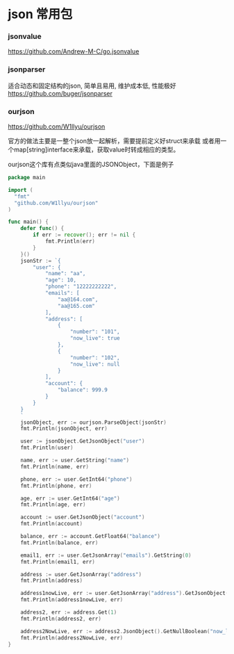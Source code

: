 # json 常用包

### jsonvalue

https://github.com/Andrew-M-C/go.jsonvalue

### jsonparser 

适合动态和固定结构的json, 简单且易用, 维护成本低, 性能极好
https://github.com/buger/jsonparser


### ourjson

https://github.com/W1llyu/ourjson

官方的做法主要是一整个json放一起解析，需要提前定义好struct来承载 或者用一个map[string]interface来承载，获取value时转成相应的类型。

ourjson这个库有点类似java里面的JSONObject，下面是例子

```go
package main

import (
  "fmt"
  "github.com/W1llyu/ourjson"
)

func main() {
    defer func() {
        if err := recover(); err != nil {
            fmt.Println(err)
        }
    }()
    jsonStr := `{
        "user": {
            "name": "aa",
            "age": 10,
            "phone": "12222222222",
            "emails": [
                "aa@164.com",
                "aa@165.com"
            ],
            "address": [
                {
                    "number": "101",
                    "now_live": true
                },
                {
                    "number": "102",
                    "now_live": null
                }
            ],
            "account": {
                "balance": 999.9
            }
        }
    }
    `
    jsonObject, err := ourjson.ParseObject(jsonStr)
    fmt.Println(jsonObject, err)

    user := jsonObject.GetJsonObject("user")
    fmt.Println(user)

    name, err := user.GetString("name")
    fmt.Println(name, err)

    phone, err := user.GetInt64("phone")
    fmt.Println(phone, err)

    age, err := user.GetInt64("age")
    fmt.Println(age, err)

    account := user.GetJsonObject("account")
    fmt.Println(account)

    balance, err := account.GetFloat64("balance")
    fmt.Println(balance, err)

    email1, err := user.GetJsonArray("emails").GetString(0)
    fmt.Println(email1, err)

    address := user.GetJsonArray("address")
    fmt.Println(address)

    address1nowLive, err := user.GetJsonArray("address").GetJsonObject(0).GetBoolean("now_live")
    fmt.Println(address1nowLive, err)

    address2, err := address.Get(1)
    fmt.Println(address2, err)

    address2NowLive, err := address2.JsonObject().GetNullBoolean("now_live")
    fmt.Println(address2NowLive, err)
}
```